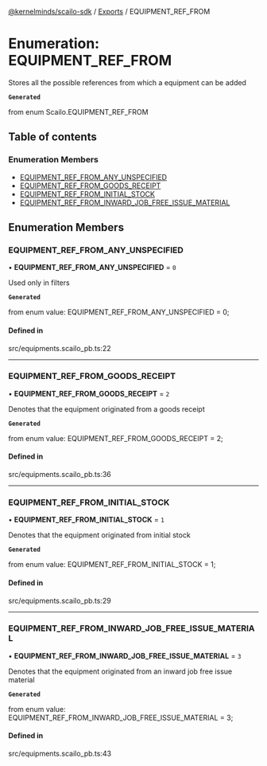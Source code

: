[@kernelminds/scailo-sdk](../README.md) / [Exports](../modules.md) / EQUIPMENT\_REF\_FROM

# Enumeration: EQUIPMENT\_REF\_FROM

Stores all the possible references from which a equipment can be added

**`Generated`**

from enum Scailo.EQUIPMENT_REF_FROM

## Table of contents

### Enumeration Members

- [EQUIPMENT\_REF\_FROM\_ANY\_UNSPECIFIED](EQUIPMENT_REF_FROM.md#equipment_ref_from_any_unspecified)
- [EQUIPMENT\_REF\_FROM\_GOODS\_RECEIPT](EQUIPMENT_REF_FROM.md#equipment_ref_from_goods_receipt)
- [EQUIPMENT\_REF\_FROM\_INITIAL\_STOCK](EQUIPMENT_REF_FROM.md#equipment_ref_from_initial_stock)
- [EQUIPMENT\_REF\_FROM\_INWARD\_JOB\_FREE\_ISSUE\_MATERIAL](EQUIPMENT_REF_FROM.md#equipment_ref_from_inward_job_free_issue_material)

## Enumeration Members

### EQUIPMENT\_REF\_FROM\_ANY\_UNSPECIFIED

• **EQUIPMENT\_REF\_FROM\_ANY\_UNSPECIFIED** = ``0``

Used only in filters

**`Generated`**

from enum value: EQUIPMENT_REF_FROM_ANY_UNSPECIFIED = 0;

#### Defined in

src/equipments.scailo_pb.ts:22

___

### EQUIPMENT\_REF\_FROM\_GOODS\_RECEIPT

• **EQUIPMENT\_REF\_FROM\_GOODS\_RECEIPT** = ``2``

Denotes that the equipment originated from a goods receipt

**`Generated`**

from enum value: EQUIPMENT_REF_FROM_GOODS_RECEIPT = 2;

#### Defined in

src/equipments.scailo_pb.ts:36

___

### EQUIPMENT\_REF\_FROM\_INITIAL\_STOCK

• **EQUIPMENT\_REF\_FROM\_INITIAL\_STOCK** = ``1``

Denotes that the equipment originated from initial stock

**`Generated`**

from enum value: EQUIPMENT_REF_FROM_INITIAL_STOCK = 1;

#### Defined in

src/equipments.scailo_pb.ts:29

___

### EQUIPMENT\_REF\_FROM\_INWARD\_JOB\_FREE\_ISSUE\_MATERIAL

• **EQUIPMENT\_REF\_FROM\_INWARD\_JOB\_FREE\_ISSUE\_MATERIAL** = ``3``

Denotes that the equipment originated from an inward job free issue material

**`Generated`**

from enum value: EQUIPMENT_REF_FROM_INWARD_JOB_FREE_ISSUE_MATERIAL = 3;

#### Defined in

src/equipments.scailo_pb.ts:43

